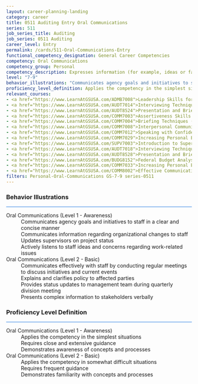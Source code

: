 ```yaml
---
layout: career-planning-landing
category: career
title: 0511 Auditing Entry Oral Communications
series: 511
job_series_title: Auditing
job_series: 0511 Auditing
career_level: Entry
permalink: /cards/511-Oral-Communications-Entry
functional_competency_designation: General Career Competencies
competency: Oral Communications
competency_group: Personal
competency_description: Expresses information (for example, ideas or facts) to individuals or groups effectively, taking into account the audience and nature of the information (for example, technical, sensitive, controversial); makes clear and convincing oral presentations; listens to others, attends to nonverbal cues, and responds appropriately.
level: "7-9"
behavior_illustrations: "Communicates agency goals and initiatives to staff in a clear and concise manner ? Communicates information regarding organizational changes to staff ? Updates supervisors on project status ? Actively listens to staff ideas and concerns regarding work-related issues ? Communicates effectively with staff by conducting regular meetings to discuss initiatives and current events ? Explains and clarifies policy to affected parties ? Provides status updates to management team during quarterly division meeting ? Presents complex information to stakeholders verbally"
proficiency_level_definition: Applies the competency in the simplest situations ? Requires close and extensive guidance ? Demonstrates awareness of concepts and processes ? Applies the competency in somewhat difficult situations ? Requires frequent guidance ? Demonstrates familiarity with concepts and processes 
relevant_courses: 
- <a href="https://www.LearnAtGSUSA.com/ADMB7008">Leadership Skills for Non-Supervisors (ADMB7006), GSU</a>
- <a href="https://www.LearnAtGSUSA.com/AUDT7014">Interviewing Techniques for Auditors (AUDT7012), GSU</a>
- <a href="https://www.LearnAtGSUSA.com/AUDT8524">Presentation and Briefing Skills for Auditors (AUDT8522), GSU</a>
- <a href="https://www.LearnAtGSUSA.com/COMM7003">Assertiveness Skills (COMM7001), GSU</a>
- <a href="https://www.LearnAtGSUSA.com/COMM7004">Briefing Techniques (COMM7002), GSU</a>
- <a href="https://www.LearnAtGSUSA.com/COMM7008">Interpersonal Communications (COMM7006), GSU</a>
- <a href="https://www.LearnAtGSUSA.com/COMM7012">Speaking with Confidence (COMM7010), GSU</a>
- <a href="https://www.LearnAtGSUSA.com/COMM7029">Increasing Personal Effectiveness (COMM7027), GSU</a>
- <a href="https://www.LearnAtGSUSA.com/SUPV7003">Introduction to Supervision (SUPV7001), GSU</a>
- <a href="https://www.LearnAtGSUSA.com/AUDT7018">Interviewing Techniques for Auditors (AUDT7012), GSU</a>
- <a href="https://www.LearnAtGSUSA.com/AUDT8528">Presentation and Briefing Skills for Auditors (AUDT8522), GSU</a>
- <a href="https://www.LearnAtGSUSA.com/BUDG8152">Federal Budget Analysis Using Microsoft Excel (BUDG8150), GSU</a>
- <a href="https://www.LearnAtGSUSA.com/COMM7033">Increasing Personal Effectiveness (COMM7027), GSU</a>
- <a href="https://www.LearnAtGSUSA.com/COMM8002">Effective Communications with Customers (COMM8000), GSU</a>
filters: Personal-Oral-Communications GS-7-9 series-0511
---
```


<div class="desktop:grid-col-6 margin-y-3">
  <div class="border-top-2 bg-white padding-3 shadow-5 height-full members-hover border-1px button-border border-top-blue radius-lg card-text-color">
    <h3>Behavior Illustrations</h3>
    <hr style="background-color: #1b74e0 !important;"/>
    <dl class="text-base card-content-color"><dt>Oral Communications (Level 1 - Awareness)</dt><dd>Communicates agency goals and initiatives to staff in a clear and concise manner </dd><dd> Communicates information regarding organizational changes to staff </dd><dd> Updates supervisors on project status </dd><dd> Actively listens to staff ideas and concerns regarding work-related issues</dd><dt>Oral Communications (Level 2 - Basic)</dt><dd>Communicates effectively with staff by conducting regular meetings to discuss initiatives and current events </dd><dd> Explains and clarifies policy to affected parties </dd><dd> Provides status updates to management team during quarterly division meeting </dd><dd> Presents complex information to stakeholders verbally</dd></dl>
  </div>
</div>
<div class="desktop:grid-col-6 margin-y-3">
  <div class="border-top-2 bg-white padding-3 shadow-5 height-full members-hover border-1px button-border border-top-blue radius-lg card-text-color">
    <h3>Proficiency Level Definition</h3>
     <hr style="background-color: #1b74e0 !important;"/>
    <dl class="text-base card-content-color"><dt>Oral Communications (Level 1 - Awareness)</dt><dd>Applies the competency in the simplest situations </dd><dd> Requires close and extensive guidance </dd><dd> Demonstrates awareness of concepts and processes</dd><dt>Oral Communications (Level 2 - Basic)</dt><dd>Applies the competency in somewhat difficult situations </dd><dd> Requires frequent guidance </dd><dd> Demonstrates familiarity with concepts and processes </dd></dl>
  </div>
</div>